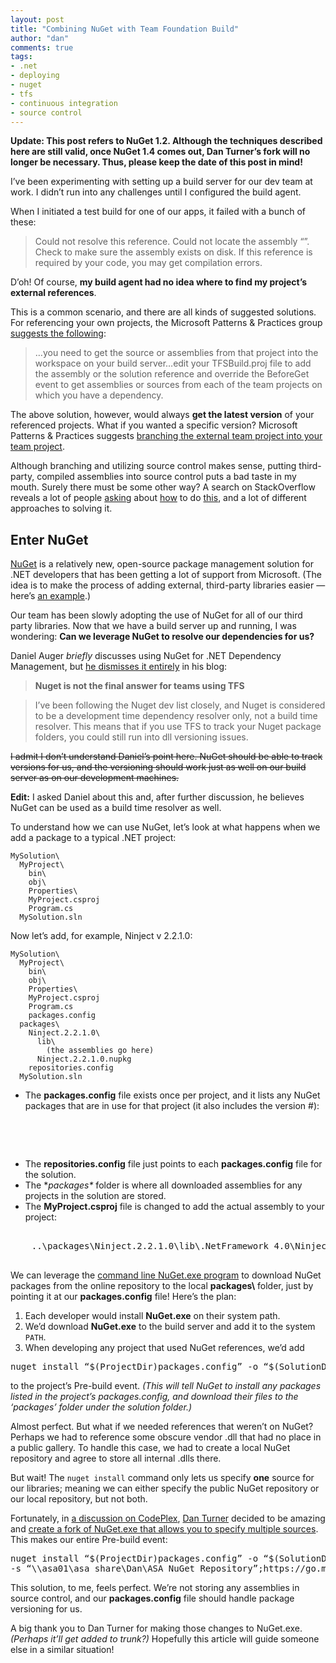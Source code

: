 ```yaml
--- 
layout: post
title: "Combining NuGet with Team Foundation Build"
author: "dan"
comments: true
tags:
- .net
- deploying
- nuget
- tfs
- continuous integration
- source control
---
```


**Update: This post refers to NuGet 1.2. Although the techniques described here are still valid, once NuGet 1.4 comes out, Dan Turner’s fork will no longer be necessary. Thus, please keep the date of this post in mind!**

I’ve been experimenting with setting up a build server for our dev team at work. I didn’t run into any challenges until I configured the build agent.

When I initiated a test build for one of our apps, it failed with a bunch of these:

> Could not resolve this reference. Could not locate the assembly “<assembly>”. Check to make sure the assembly exists on disk. If this reference is required by your code, you may get compilation errors.

D’oh! Of course, **my build agent had no idea where to find my project’s external references**.

This is a common scenario, and there are all kinds of suggested solutions. For referencing your own projects, the Microsoft Patterns & Practices group [suggests the following][1]:

> …you need to get the source or assemblies from that project into the workspace on your build server…edit your TFSBuild.proj file to add the assembly or the solution reference and override the BeforeGet event to get assemblies or sources from each of the team projects on which you have a dependency.

The above solution, however, would always **get the latest version** of your referenced projects. What if you wanted a specific version? Microsoft Patterns & Practices suggests [branching the external team project into your team project][2].

Although branching and utilizing source control makes sense, putting third-party, compiled assemblies into source control puts a bad taste in my mouth. Surely there must be some other way? A search on StackOverflow reveals a lot of people [asking][3] about [how][4] to do [this][5], and a lot of different approaches to solving it.

## Enter NuGet

[NuGet][6] is a relatively new, open-source package management solution for .NET developers that has been getting a lot of support from Microsoft. (The idea is to make the process of adding external, third-party libraries easier — here’s [an example][7].)

Our team has been slowly adopting the use of NuGet for all of our third party libraries. Now that we have a build server up and running, I was wondering: **Can we leverage NuGet to resolve our dependencies for us?**

Daniel Auger *briefly* discusses using NuGet for .NET Dependency Management, but [he dismisses it entirely][8] in his blog:

> **Nuget is not the final answer for teams using TFS**

> I’ve been following the Nuget dev list closely, and Nuget is considered to be a development time dependency resolver only, not a build time resolver. This means that if you use TFS to track your Nuget package folders, you could still run into dll versioning issues.

<s>I admit I don’t understand Daniel’s point here. NuGet should be able to track versions for us, and the versioning should work just as well on our build server as on our development machines.</s>

**Edit:** I asked Daniel about this and, after further discussion, he believes NuGet can be used as a build time resolver as well.

To understand how we can use NuGet, let’s look at what happens when we add a package to a typical .NET project:

    MySolution\
      MyProject\
        bin\
        obj\
        Properties\
        MyProject.csproj
        Program.cs
      MySolution.sln

Now let’s add, for example, Ninject v 2.2.1.0:

    MySolution\
      MyProject\
        bin\
        obj\
        Properties\
        MyProject.csproj
        Program.cs
        packages.config
      packages\
        Ninject.2.2.1.0\
          lib\
            (the assemblies go here)
          Ninject.2.2.1.0.nupkg
        repositories.config
      MySolution.sln

* The **packages.config** file exists once per project, and it lists any NuGet packages that are in use for that project (it also includes the version #):

<pre class="brush: xml;">
<packages>
  <package id="Ninject" version="2.2.1.0" />
</packages>
</pre>

* The **repositories.config** file just points to each **packages.config** file for the solution.
* The **packages\** folder is where all downloaded assemblies for any projects in the solution are stored.
* The **MyProject.csproj** file is changed to add the actual assembly to your project:

<pre class="brush: xml;">
<Reference Include="Ninject">
    <HintPath>..\packages\Ninject.2.2.1.0\lib\.NetFramework 4.0\Ninject.dll</HintPath>
</Reference>
</pre>

We can leverage the [command line NuGet.exe program][9] to download NuGet packages from the online repository to the local **packages\\** folder, just by pointing it at our **packages.config** file! Here’s the plan:

 1. Each developer would install **NuGet.exe** on their system path.
 2. We’d download **NuGet.exe** to the build server and add it to the system `PATH`.
 3. When developing any project that used NuGet references, we’d add

<pre class="brush: ps">
nuget install “$(ProjectDir)packages.config” -o “$(SolutionDir)packages”
</pre>

to the project’s Pre-build event. *(This will tell NuGet to install any packages listed in the project’s packages.config, and download their files to the ‘packages’ folder under the solution folder.)*

Almost perfect. But what if we needed references that weren’t on NuGet? Perhaps we had to reference some obscure vendor .dll that had no place in a public gallery. To handle this case, we had to create a local NuGet repository and agree to store all internal .dlls there.

But wait! The `nuget install` command only lets us specify **one** source for our libraries; meaning we can either specify the public NuGet repository or our local repository, but not both.

Fortunately, in [a discussion on CodePlex][10], [Dan Turner][11] decided to be amazing and [create a fork of NuGet.exe that allows you to specify multiple sources][12]. This makes our entire Pre-build event:

<pre class="brush: ps">
nuget install “$(ProjectDir)packages.config” -o “$(SolutionDir)packages”
-s “\\asa01\asa_share\Dan\ASA NuGet Repository”;https://go.microsoft.com/fwlink/?LinkID=206669
</pre>

This solution, to me, feels perfect. We’re not storing any assemblies in source control, and our **packages.config** file should handle package versioning for us.

A big thank you to Dan Turner for making those changes to NuGet.exe. *(Perhaps it’ll get added to trunk?)* Hopefully this article will guide someone else in a similar situation!

  [1]: http://tfsguide.codeplex.com/wikipage?title=Practices%20at%20a%20Glance:%20%20%20Build
  [2]: http://tfsguide.codeplex.com/wikipage?title=Chapter%206%20-%20Managing%20Source%20Control%20Dependencies%20in%20Visual%20Studio%20Team%20System&ProjectName=tfsguide
  [3]: http://stackoverflow.com/questions/3242663/team-foundation-server-2010-build-with-external-library
  [4]: http://stackoverflow.com/questions/1823594/team-foundation-build-resolving-cross-solution-project-references
  [5]: http://stackoverflow.com/questions/1207728/team-foundation-server-add-rereference-to-existing-dll-to-a-new-class-library-p
  [6]: http://nuget.codeplex.com/
  [7]: http://haacked.com/archive/2010/10/06/introducing-nupack-package-manager.aspx
  [8]: http://mynerditorium.blogspot.com/2011/02/net-dependency-management-in-pre-nuget.html
  [9]: http://nuget.codeplex.com/releases/58939/download/222685
  [10]: http://nuget.codeplex.com/discussions/249628
  [11]: http://www.codeplex.com/site/users/view/dant199
  [12]: http://nuget.codeplex.com/SourceControl/network/Forks/dant199/NuGetMultipleSources